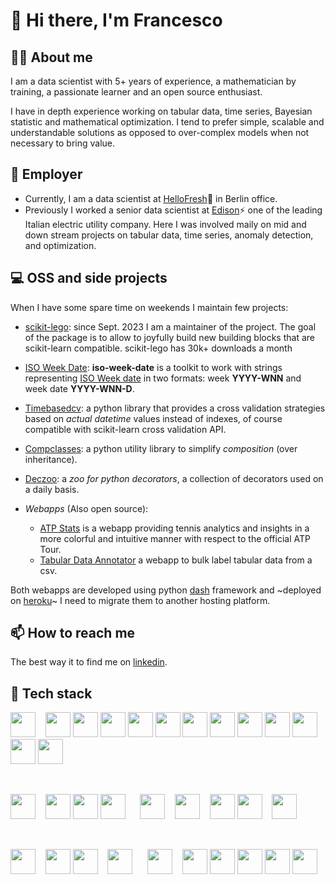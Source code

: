 # 👋 Hi there, I'm Francesco
  
## 🦸‍♂️ About me

I am a data scientist with 5+ years of experience, a mathematician by training, a passionate learner and an open source enthusiast.

I have in depth experience working on tabular data, time series, Bayesian statistic and mathematical optimization. I tend to prefer simple, scalable and understandable solutions as opposed to over-complex models when not necessary to bring value.

## 💼 Employer

- Currently, I am a data scientist at [HelloFresh](https://www.linkedin.com/company/hellofresh/)🍋 in Berlin office.
- Previously I worked a senior data scientist at [Edison](https://www.edison.it/en)⚡ one of the leading Italian electric utility company. Here I was involved maily on mid and down stream projects on tabular data, time series, anomaly detection, and optimization.

## 💻 OSS and side projects

When I have some spare time on weekends I maintain few projects:

- [scikit-lego](https://github.com/koaning/scikit-lego): since Sept. 2023 I am a maintainer of the project. The goal of the package is to allow to joyfully build new building blocks that are scikit-learn compatible. scikit-lego has 30k+ downloads a month
- [ISO Week Date](https://fbruzzesi.github.io/iso-week-date/): **iso-week-date** is a toolkit to work with strings representing [ISO Week date](https://en.wikipedia.org/wiki/ISO_week_date) in two formats: week **YYYY-WNN** and week date **YYYY-WNN-D**.
- [Timebasedcv](https://fbruzzesi.github.io/timebasedcv/): a python library that provides a cross validation strategies based on _actual datetime_ values instead of indexes, of course compatible with scikit-learn cross validation API.
- [Compclasses](https://fbruzzesi.github.io/compclasses/): a python utility library to simplify *composition* (over inheritance).
- [Deczoo](https://fbruzzesi.github.io/deczoo/): a *zoo for python decorators*, a collection of decorators used on a daily basis.

- *Webapps* (Also open source):
  - [ATP Stats](https://github.com/FBruzzesi/atp_stats_webapp) is a webapp providing tennis analytics and insights in a more colorful and intuitive manner with respect to the official ATP Tour.
  - [Tabular Data Annotator](https://github.com/FBruzzesi/ts-annotator) a webapp to bulk label tabular data from a csv.

Both webapps are developed using python [dash](https://plotly.com/dash/) framework and ~deployed on [heroku](https://heroku.com/)~ I need to migrate them to another hosting platform.

## 📫 How to reach me

The best way it to find me on [linkedin](https://www.linkedin.com/in/francesco-bruzzesi/).

## 🔧 Tech stack

[<img height="40" width="40" src="https://cdn.simpleicons.org/python">](https://www.python.org/) &nbsp;&nbsp;
[<img height="40" width="40" src="https://cdn.simpleicons.org/pandas">](https://pandas.pydata.org/)
[<img height="40" width="40" src="https://cdn.simpleicons.org/polars">](https://www.pola.rs/)
[<img height="40" width="40" src="https://cdn.simpleicons.org/numpy">](https://numpy.org/)
[<img height="40" width="40" src="https://cdn.simpleicons.org/scipy">](https://scipy.org/)
[<img height="40" width="40" src="https://cdn.simpleicons.org/scikitlearn">](https://scikit-learn.org/stable/)
[<img height="40" width="40" src="https://cdn.simpleicons.org/pytorch">](https://pytorch.org/)
[<img height="40" width="40" src="https://cdn.simpleicons.org/pydantic">](https://docs.pydantic.dev/latest/)
[<img height="40" width="40" src="https://cdn.simpleicons.org/fastapi">](https://fastapi.tiangolo.com/)
[<img height="40" width="40" src="https://cdn.simpleicons.org/plotly">](https://plotly.com/python/)
[<img height="40" width="40" src="https://cdn.simpleicons.org/pytest">](https://docs.pytest.org/)
[<img height="40" width="40" src="https://cdn.simpleicons.org/ruff">](https://beta.ruff.rs/docs/)
[<img height="40" width="40" src="https://cdn.simpleicons.org/pypi">](https://pypi.org/)

<br>

[<img height="40" width="40" src="https://cdn.simpleicons.org/rust">](https://www.rust-lang.org/) &nbsp;&nbsp;
[<img height="40" width="40" src="https://cdn.simpleicons.org/postgresql">](https://www.postgresql.org/)
[<img height="40" width="40" src="https://cdn.simpleicons.org/sqlite">](https://www.sqlite.org/index.html)
[<img height="40" width="40" src="https://cdn.simpleicons.org/presto">](https://prestodb.io/) &nbsp;&nbsp;&nbsp;&nbsp;
[<img height="40" width="40" src="https://cdn.simpleicons.org/docker">](https://docs.docker.com/) &nbsp;&nbsp;
[<img height="40" width="40" src="https://cdn.simpleicons.org/kubernetes">](https://kubernetes.io/) &nbsp;&nbsp;
[<img height="40" width="40" src="https://cdn.simpleicons.org/linux">](https://www.linux.org/)
[<img height="40" width="40" src="https://cdn.simpleicons.org/ubuntu">](https://ubuntu.com/) &nbsp;&nbsp;
[<img height="40" width="40" src="https://cdn.simpleicons.org/visualstudiocode">
](https://code.visualstudio.com/docs)

<br>

[<img height="40" width="40" src="https://cdn.simpleicons.org/git">](https://git-scm.com/) &nbsp;&nbsp;
[<img height="40" width="40" src="https://cdn.simpleicons.org/github">](https://github.com/)
[<img height="40" width="40" src="https://cdn.simpleicons.org/githubactions">](https://github.com/features/actions) &nbsp;&nbsp;
[<img height="40" width="40" src="https://cdn.simpleicons.org/bitbucket">](https://bitbucket.org/product) &nbsp;&nbsp;&nbsp;&nbsp;
[<img height="40" width="40" src="https://cdn.simpleicons.org/amazonaws">](https://aws.amazon.com/) &nbsp;&nbsp;
[<img height="40" width="40" src="https://cdn.simpleicons.org/amazons3">](https://docs.aws.amazon.com/s3/)
[<img height="40" width="40" src="https://cdn.simpleicons.org/amazonec2">](https://docs.aws.amazon.com/ec2/)
[<img height="40" width="40" src="https://cdn.simpleicons.org/amazoneks">](https://docs.aws.amazon.com/eks/)
[<img height="40" width="40" src="https://cdn.simpleicons.org/amazonrds">](https://docs.aws.amazon.com/rds/)
[<img height="40" width="40" src="https://cdn.simpleicons.org/awslambda">](https://docs.aws.amazon.com/lambda/)
